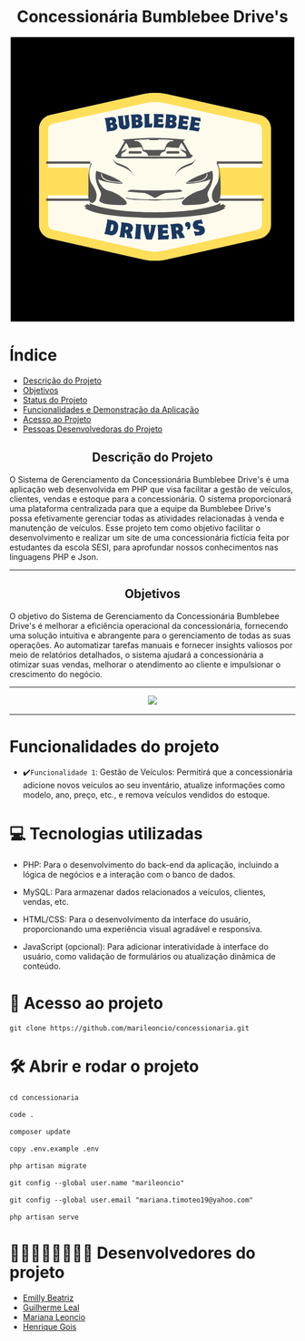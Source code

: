 <h1 align="center"> Concessionária Bumblebee Drive's </h1>
<p align="center">
<img src="logo.png" alt="LOGO">
</p>

# Índice 
* [Descrição do Projeto](#descrição-do-projeto)
* [Objetivos](#objetivos)
* [Status do Projeto](#status-do-Projeto)
* [Funcionalidades e Demonstração da Aplicação](#funcionalidades-do-projeto)
* [Acesso ao Projeto](#acesso-ao-projeto)
* [Pessoas Desenvolvedoras do Projeto](#pessoas-desenvolvedoras)


<h2 align="center">Descrição do Projeto</h2>
 O Sistema de Gerenciamento da Concessionária Bumblebee Drive's é uma aplicação web desenvolvida em PHP que visa facilitar a gestão de veículos, clientes, vendas e estoque para a concessionária. O sistema proporcionará uma plataforma centralizada para que a equipe da Bumblebee Drive's possa efetivamente gerenciar todas as atividades relacionadas à venda e manutenção de veículos. Esse projeto tem como objetivo facilitar o desenvolvimento e realizar um site de uma concessionária fictícia feita por estudantes da escola SESI, para aprofundar nossos conhecimentos nas linguagens PHP e Json.
<hr>

<h2 align="center">Objetivos</h2>
O objetivo do Sistema de Gerenciamento da Concessionária Bumblebee Drive's é melhorar a eficiência operacional da concessionária, fornecendo uma solução intuitiva e abrangente para o gerenciamento de todas as suas operações. Ao automatizar tarefas manuais e fornecer insights valiosos por meio de relatórios detalhados, o sistema ajudará a concessionária a otimizar suas vendas, melhorar o atendimento ao cliente e impulsionar o crescimento do negócio.
<hr>

<p align="center">
<img loading="lazy" src="http://img.shields.io/static/v1?label=STATUS&message=EM%20DESENVOLVIMENTO&color=7159c1&style=for-the-badge"/>
</p>
<hr>

# Funcionalidades do projeto
* ✔️`Funcionalidade 1`: Gestão de Veículos: Permitirá que a concessionária adicione novos veículos ao seu inventário, atualize informações como modelo, ano, preço, etc., e remova veículos vendidos do estoque.


# 💻 Tecnologias utilizadas
- PHP: Para o desenvolvimento do back-end da aplicação, incluindo a lógica de negócios e a interação com o banco de dados.

- MySQL: Para armazenar dados relacionados a veículos, clientes, vendas, etc.

- HTML/CSS: Para o desenvolvimento da interface do usuário, proporcionando uma experiência visual agradável e responsiva.

- JavaScript (opcional): Para adicionar interatividade à interface do usuário, como validação de formulários ou atualização dinâmica de conteúdo.


 # 📁 Acesso ao projeto
 ```
 git clone https://github.com/marileoncio/concessionaria.git
  ```

# 🛠️ Abrir e rodar o projeto
 ```
cd concessionaria
 ```
 ```
code .
 ```
 ```
composer update
 ```
```
copy .env.example .env
 ```
 ```
php artisan migrate
 ```
  ```
git config --global user.name "marileoncio"
 ```
  ```
git config --global user.email "mariana.timoteo19@yahoo.com"
 ```
  ```
php artisan serve
 ```

# 👩🏽‍👩🏽‍👦🏽‍👦🏽 Desenvolvedores do projeto 
* [Emilly Beatriz](https://github.com/MIMIMINISAIA)
* [Guilherme Leal](https://github.com/guilealp)
* [Mariana Leoncio](https://github.com/marileoncio)
* [Henrique Gois](https://github.com/songomongo)